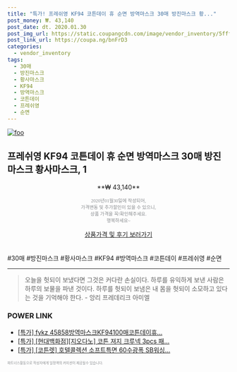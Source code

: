 ```yaml
--- 
title: "특가! 프레쉬영 KF94 코튼데이 휴 순면 방역마스크 30매 방진마스크 황..." 
post_money: ₩. 43,140 
post_date: dt. 2020.01.30 
post_img_url: https://static.coupangcdn.com/image/vendor_inventory/5fff/3b88ed6fdc2ece9ffc57cf0ca37820dff8d3325fcc0c680c890f171338b0.jpg 
post_link_url: https://coupa.ng/bnFrD3 
categories: 
  - vendor_inventory 
tags: 
  - 30매 
  - 방진마스크 
  - 황사마스크 
  - KF94 
  - 방역마스크 
  - 코튼데이 
  - 프레쉬영 
  - 순면 
--- 
```

[![foo](https://static.coupangcdn.com/image/vendor_inventory/5fff/3b88ed6fdc2ece9ffc57cf0ca37820dff8d3325fcc0c680c890f171338b0.jpg)](https://coupa.ng/bnFrD3) 

## 프레쉬영 KF94 코튼데이 휴 순면 방역마스크 30매 방진마스크 황사마스크, 1 
<p style="text-align: center;">**₩ 43,140**</p> 
<p style="text-align: center;"><span style="color: #898c8f; font-family: Georgia,Times,serif; font-size: 0.75em;">2020년01월30일에 작성되어, <br>가격변동 및 추가할인이 있을 수 있으니,<br> 상품 가격을 꼭!확인해주세요.<br>행복하세요~</span> 
</p>	 
<div markdown="0" style="text-align: center;"><a href="https://coupa.ng/bnFrD3" class="btn btn--success">상품가격 및 후기 보러가기</a></div> 
<br><br> 
  #30매 #방진마스크 #황사마스크 #KF94 #방역마스크 #코튼데이 #프레쉬영 #순면 
<hr> 

> 오늘을 헛되이 보냈다면 그것은 커다란 손실이다. 하루를 유익하게 보낸 사람은 하루의 보물을 파낸 것이다. 하루를 헛되이 보냄은 내 몸을 헛되이 소모하고 있다는 것을 기억해야 한다. - 앙리 프레데리크 아미엘 


### POWER LINK

* <a href="https://blog.naver.com/sakai111/221786572289" target="_blank">[특가] fykz 45858방역마스크KF94100매코튼데이휴...</a>
* <a href="https://blog.naver.com/an0733/221786587601" target="_blank">[특가] [현대백화점][지오다노] 코튼 져지 크루넥 3pcs 패...</a>
* <a href="https://blog.naver.com/an0733/221785832074" target="_blank">[특가] [코튼렛] 호텔콜렉션 소프트특면 60수광폭 SB워싱...</a>

<span style="color: #898c8f; font-family: Georgia,Times,serif; font-size: 0.55em;">파트너스활동으로 작성자에게 일정액의 커미션이 제공될수 있습니다.</span> 

